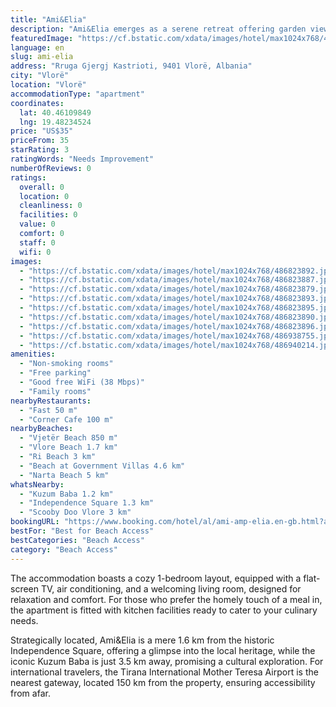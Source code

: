 ```yaml
---
title: "Ami&Elia"
description: "Ami&Elia emerges as a serene retreat offering garden views, complete with a private garden and balcony for an intimate escape just over a kilometer from the tranquil Vjetër Beach."
featuredImage: "https://cf.bstatic.com/xdata/images/hotel/max1024x768/486823892.jpg?k=4f9eef3ca6836d23662e1e32946a95bb01905a7d57645fa28fdcbe7cf02bf3ae&o=&hp=1"
language: en
slug: ami-elia
address: "Rruga Gjergj Kastrioti, 9401 Vlorë, Albania"
city: "Vlorë"
location: "Vlorë"
accommodationType: "apartment"
coordinates:
  lat: 40.46109849
  lng: 19.48234524
price: "US$35"
priceFrom: 35
starRating: 3
ratingWords: "Needs Improvement"
numberOfReviews: 0
ratings:
  overall: 0
  location: 0
  cleanliness: 0
  facilities: 0
  value: 0
  comfort: 0
  staff: 0
  wifi: 0
images:
  - "https://cf.bstatic.com/xdata/images/hotel/max1024x768/486823892.jpg?k=4f9eef3ca6836d23662e1e32946a95bb01905a7d57645fa28fdcbe7cf02bf3ae&o=&hp=1"
  - "https://cf.bstatic.com/xdata/images/hotel/max1024x768/486823887.jpg?k=26b4e5527a96823b250e897c98ffe0534f7aba66c85cfd0091aa33422c8ab7e4&o=&hp=1"
  - "https://cf.bstatic.com/xdata/images/hotel/max1024x768/486823879.jpg?k=215d6e3da272114a06106746e8a4978324c71c6b2a2ebf6533e85dd6c79ee7bc&o=&hp=1"
  - "https://cf.bstatic.com/xdata/images/hotel/max1024x768/486823893.jpg?k=5b88b20a0e5fba90c9eecb52cf60f68962cd57ce10e5b7e252c2446461404c6b&o=&hp=1"
  - "https://cf.bstatic.com/xdata/images/hotel/max1024x768/486823895.jpg?k=4c9da8d98c41cd8197bfc2621995fec883e44573cb00451516db7b3f5f1efa9d&o=&hp=1"
  - "https://cf.bstatic.com/xdata/images/hotel/max1024x768/486823890.jpg?k=bf2df0c8d5567272790bc920028ab53177e52660f5d6b24f0d5247fb8022f30e&o=&hp=1"
  - "https://cf.bstatic.com/xdata/images/hotel/max1024x768/486823896.jpg?k=94685394560550bfd1a51b6217463b582406c955e5a342acdfa4bc6576d891b5&o=&hp=1"
  - "https://cf.bstatic.com/xdata/images/hotel/max1024x768/486938755.jpg?k=9b3fc6908e618dcf5ed8332217a52ca48cf44bb0762c7e5ca11f7f2e5d06042b&o=&hp=1"
  - "https://cf.bstatic.com/xdata/images/hotel/max1024x768/486940214.jpg?k=0de02138f5927b055c2b95bf3540a1e414deb2b9825735a3c7e3e193006e4edc&o=&hp=1"
amenities:
  - "Non-smoking rooms"
  - "Free parking"
  - "Good free WiFi (38 Mbps)"
  - "Family rooms"
nearbyRestaurants:
  - "Fast 50 m"
  - "Corner Cafe 100 m"
nearbyBeaches:
  - "Vjetër Beach 850 m"
  - "Vlore Beach 1.7 km"
  - "Ri Beach 3 km"
  - "Beach at Government Villas 4.6 km"
  - "Narta Beach 5 km"
whatsNearby:
  - "Kuzum Baba 1.2 km"
  - "Independence Square 1.3 km"
  - "Scooby Doo Vlore 3 km"
bookingURL: "https://www.booking.com/hotel/al/ami-amp-elia.en-gb.html?aid=8035640"
bestFor: "Best for Beach Access"
bestCategories: "Beach Access"
category: "Beach Access"
---
```


The accommodation boasts a cozy 1-bedroom layout, equipped with a flat-screen TV, air conditioning, and a welcoming living room, designed for relaxation and comfort. For those who prefer the homely touch of a meal in, the apartment is fitted with kitchen facilities ready to cater to your culinary needs.

Strategically located, Ami&Elia is a mere 1.6 km from the historic Independence Square, offering a glimpse into the local heritage, while the iconic Kuzum Baba is just 3.5 km away, promising a cultural exploration. For international travelers, the Tirana International Mother Teresa Airport is the nearest gateway, located 150 km from the property, ensuring accessibility from afar.